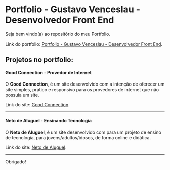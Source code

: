 # Portfolio - Gustavo Venceslau - Desenvolvedor Front End
Seja bem vindo(a) ao repositório do meu Portfolio.

Link do portfolio: [Portfolio - Gustavo Venceslau - Desenvolvedor Front End](https://portfoliogustavo.github.io).

## Projetos no portfolio:

#### Good Connection - Provedor de Internet
O **Good Connection**, é um site desenvolvido com a intenção de oferecer um site simples, prático e responsivo para os provedores de internet que não possuia um site.

Link do site: [Good Connection](https://portfoliogustavo.github.io/goodconnection.html).

---
#### Neto de Aluguel - Ensinando Tecnologia
O **Neto de Aluguel**, é um site desenvolvido com para um projeto de ensino de tecnologia, para jovens/adultos/idosos, de forma online e didática.

Link do site: [Neto de Aluguel](https://portfoliogustavo.github.io/netodealuguel.html).

---
 
Obrigado!
